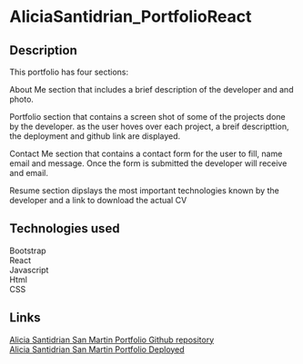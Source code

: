 # AliciaSantidrian_PortfolioReact

## Description

This portfolio has four sections:

About Me section that includes a brief description of the developer and and photo.

Portfolio section  that contains a screen shot of some of the projects done by the developer. as the user hoves over each project, a breif descripttion, the deployment and github link are displayed.

Contact Me section that contains a contact form for the user to fill, name email and message. Once the form is submitted the developer will receive and email.

Resume section dipslays the most important technologies known by the developer and a link to download the actual CV

## Technologies used
Bootstrap   
React   
Javascript   
Html   
CSS   

## Links

[Alicia Santidrian San Martin Portfolio Github repository](https://github.com/asantidrian/AliciaSantidrian_PortfolioReact)   
[Alicia Santidrian San Martin Portfolio Deployed](https://asantidrian.github.io/AliciaSantidrian_PortfolioReact)
